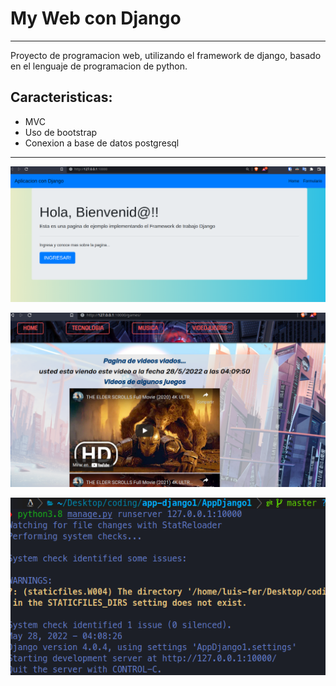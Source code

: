 # My Web con Django
---

Proyecto de programacion web, utilizando el framework de django, basado en el lenguaje de programacion de python.

## Caracteristicas:
- MVC
- Uso de bootstrap
- Conexion a base de datos postgresql
------------
[![img2](https://raw.githubusercontent.com/luis-fer993/app-django1/master/AppDjango1/AppDjango1/static/img/img1.png "img2")](https://raw.githubusercontent.com/luis-fer993/app-django1/master/AppDjango1/AppDjango1/static/img/img1.png "img2")

[![img1](https://raw.githubusercontent.com/luis-fer993/app-django1/master/AppDjango1/AppDjango1/static/img/img2.png "img1")](https://raw.githubusercontent.com/luis-fer993/app-django1/master/AppDjango1/AppDjango1/static/img/img2.png "img1")

[![img4](https://raw.githubusercontent.com/luis-fer993/app-django1/bdf0f2618edabbb2226e10918847e2a6301d3493/AppDjango1/AppDjango1/static/img/img3.png "img3")](https://raw.githubusercontent.com/luis-fer993/app-django1/bdf0f2618edabbb2226e10918847e2a6301d3493/AppDjango1/AppDjango1/static/img/img4.png "img4")
